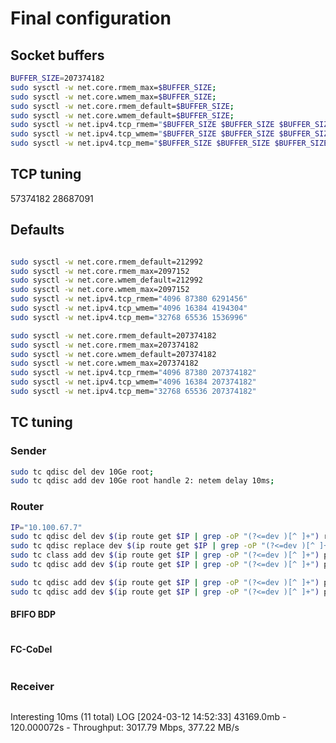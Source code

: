 # Final configuration 

## Socket buffers
```bash
BUFFER_SIZE=207374182
sudo sysctl -w net.core.rmem_max=$BUFFER_SIZE;
sudo sysctl -w net.core.wmem_max=$BUFFER_SIZE;
sudo sysctl -w net.core.rmem_default=$BUFFER_SIZE;
sudo sysctl -w net.core.wmem_default=$BUFFER_SIZE;
sudo sysctl -w net.ipv4.tcp_rmem="$BUFFER_SIZE $BUFFER_SIZE $BUFFER_SIZE";
sudo sysctl -w net.ipv4.tcp_wmem="$BUFFER_SIZE $BUFFER_SIZE $BUFFER_SIZE";
sudo sysctl -w net.ipv4.tcp_mem="$BUFFER_SIZE $BUFFER_SIZE $BUFFER_SIZE";
```
## TCP tuning
57374182
28687091
## Defaults
```bash

sudo sysctl -w net.core.rmem_default=212992
sudo sysctl -w net.core.rmem_max=2097152
sudo sysctl -w net.core.wmem_default=212992
sudo sysctl -w net.core.wmem_max=2097152
sudo sysctl -w net.ipv4.tcp_rmem="4096 87380 6291456"
sudo sysctl -w net.ipv4.tcp_wmem="4096 16384 4194304"
sudo sysctl -w net.ipv4.tcp_mem="32768 65536 1536996"

sudo sysctl -w net.core.rmem_default=207374182
sudo sysctl -w net.core.rmem_max=207374182
sudo sysctl -w net.core.wmem_default=207374182
sudo sysctl -w net.core.wmem_max=207374182
sudo sysctl -w net.ipv4.tcp_rmem="4096 87380 207374182"
sudo sysctl -w net.ipv4.tcp_wmem="4096 16384 207374182"
sudo sysctl -w net.ipv4.tcp_mem="32768 65536 207374182"

```

## TC tuning

### Sender
```bash
sudo tc qdisc del dev 10Ge root;
sudo tc qdisc add dev 10Ge root handle 2: netem delay 10ms;
```

### Router
```bash
IP="10.100.67.7"
sudo tc qdisc del dev $(ip route get $IP | grep -oP "(?<=dev )[^ ]+") root; 
sudo tc qdisc replace dev $(ip route get $IP | grep -oP "(?<=dev )[^ ]+") root handle 1: htb default 3;
sudo tc class add dev $(ip route get $IP | grep -oP "(?<=dev )[^ ]+") parent 1: classid 1:3 htb rate 3gbit;
sudo tc qdisc add dev $(ip route get $IP | grep -oP "(?<=dev )[^ ]+") parent 1:3 handle 3: fq_codel interval 150;

sudo tc qdisc add dev $(ip route get $IP | grep -oP "(?<=dev )[^ ]+") parent 1:3 handle 3: bfifo limit 37500000; # BDP  100ms
sudo tc qdisc add dev $(ip route get $IP | grep -oP "(?<=dev )[^ ]+") parent 1:3 handle 3: bfifo limit 37875000; # BDP  100ms
```

#### BFIFO BDP
```bash
```

#### FC-CoDel
```bash

```

### Receiver
```bash
```


Interesting
10ms (11 total)
LOG [2024-03-12 14:52:33] 43169.0mb - 120.000072s - Throughput: 3017.79 Mbps, 377.22 MB/s